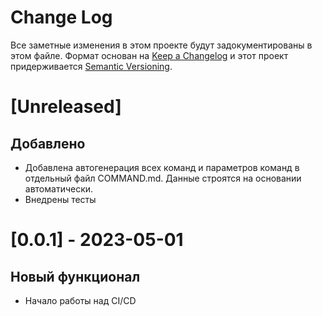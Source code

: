 # Change Log

Все заметные изменения в этом проекте будут задокументированы в этом файле.
Формат основан на [Keep a Changelog](http://keepachangelog.com/) и этот проект придерживается [Semantic Versioning](http://semver.org/).

# [Unreleased]

## Добавлено

- Добавлена автогенерация всех команд и параметров команд в отдельный файл COMMAND.md. Данные строятся на основании автоматически.
- Внедрены тесты

# [0.0.1] - 2023-05-01

## Новый функционал

- Начало работы над CI/CD